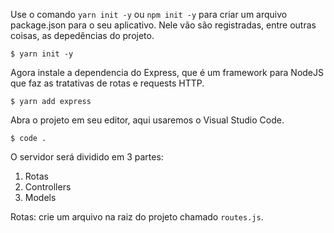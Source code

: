 
Use o comando `yarn init -y` ou `npm init -y` para criar um arquivo package.json para o seu aplicativo. Nele vão são registradas, entre outras coisas, as depedências do projeto.

```
$ yarn init -y
```

Agora instale a dependencia do Express, que é um framework para NodeJS que faz as tratativas de rotas e requests HTTP.

```
$ yarn add express
```

Abra o projeto em seu editor, aqui usaremos o Visual Studio Code.

```
$ code .
```

O servidor será dividido em 3 partes:
1. Rotas
2. Controllers
3. Models

Rotas: crie um arquivo na raiz do projeto chamado `routes.js`.

